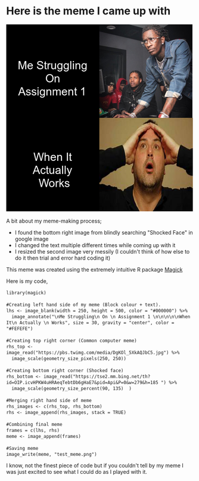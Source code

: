 # **Here is the meme I came up with**

![](test_meme.png)

A bit about my meme-making process;
- I found the bottom right image from blindly searching "Shocked Face" in google image
- I changed the text multiple different times while coming up with it
- I resized the second image very messily (I couldn't think of how else to do it then trial and error hard coding it)

This meme was created using the extremely intuitive R package [Magick](https://cran.r-project.org/web/packages/magick/vignettes/intro.html)

Here is my code,
```{r }
library(magick)

#Creating left hand side of my meme (Block colour + text).
lhs <- image_blank(width = 250, height = 500, color = "#000000") %>%
  image_annotate("\nMe Struggling\n On \n Assignment 1 \n\n\n\n\nWhen It\n Actually \n Works", size = 30, gravity = "center", color = "#FEFEFE")

#Creating top right corner (Common computer meme)
rhs_top <- image_read("https://pbs.twimg.com/media/DgKOl_5XkAQJbC5.jpg") %>%
  image_scale(geometry_size_pixels(250, 250))

#Creating bottom right corner (Shocked face)
rhs_bottom <- image_read("https://tse2.mm.bing.net/th?id=OIP.icvHPKW4uHRAeqTebtDb6gHaE7&pid=Api&P=0&w=279&h=185 ") %>%
  image_scale(geometry_size_percent(90, 135)  )

#Merging right hand side of meme
rhs_images <- c(rhs_top, rhs_bottom)
rhs <- image_append(rhs_images, stack = TRUE)

#Combining final meme
frames = c(lhs, rhs)
meme <- image_append(frames)

#Saving meme
image_write(meme, "test_meme.png")

```

I know, not the finest piece of code but if you couldn't tell by my meme I was just excited to see what I could do as I played with it.

